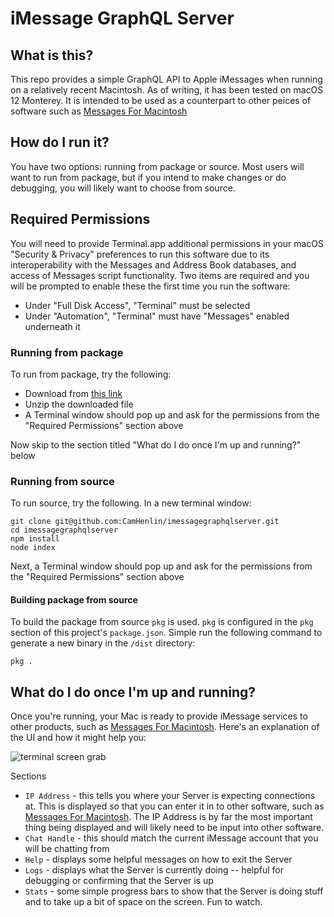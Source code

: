 # iMessage GraphQL Server

## What is this?
This repo provides a simple GraphQL API to Apple iMessages when running on a relatively recent Macintosh. As of writing, it has been tested on macOS 12 Monterey. It is intended to be used as a counterpart to other peices of software such as [Messages For Macintosh](https://github.com/CamHenlin/MessagesForMacintosh)

## How do I run it?
You have two options: running from package or source. Most users will want to run from package, but if you intend to make changes or do debugging, you will likely want to choose from source.

## Required Permissions
You will need to provide Terminal.app additional permissions in your macOS "Security & Privacy" preferences to run this software due to its interoperability with the Messages and Address Book databases, and access of Messages script functionality. Two items are required and you will be prompted to enable these the first time you run the software:

- Under "Full Disk Access", "Terminal" must be selected
- Under "Automation", "Terminal" must have "Messages" enabled underneath it

### Running from package
To run from package, try the following:

- Download from [this link](https://github.com/CamHenlin/imessagegraphqlserver/raw/main/dist/imessagegraphqlserver.zip)
- Unzip the downloaded file
- A Terminal window should pop up and ask for the permissions from the "Required Permissions" section above

Now skip to the section titled "What do I do once I'm up and running?" below

### Running from source
To run source, try the following. In a new terminal window:

```
git clone git@github.com:CamHenlin/imessagegraphqlserver.git
cd imessagegraphqlserver
npm install
node index
```

Next, a Terminal window should pop up and ask for the permissions from the "Required Permissions" section above

#### Building package from source
To build the package from source `pkg` is used. `pkg` is configured in the `pkg` section of this project's `package.json`. Simple run the following command to generate a new binary in the `/dist` directory:

```
pkg .
```

## What do I do once I'm up and running?
Once you're running, your Mac is ready to provide iMessage services to other products, such as [Messages For Macintosh](https://github.com/CamHenlin/MessagesForMacintosh). Here's an explanation of the UI and how it might help you:

![terminal screen grab](https://henlin.net/images/mfmserverscreengrab.png)

Sections
- `IP Address` - this tells you where your Server is expecting connections at. This is displayed so that you can enter it in to other software, such as [Messages For Macintosh](https://github.com/CamHenlin/MessagesForMacintosh). The IP Address is by far the most important thing being displayed and will likely need to be input into other software.
- `Chat Handle` - this should match the current iMessage account that you will be chatting from
- `Help` - displays some helpful messages on how to exit the Server
- `Logs` - displays what the Server is currently doing -- helpful for debugging or confirming that the Server is up
- `Stats` - some simple progress bars to show that the Server is doing stuff and to take up a bit of space on the screen. Fun to watch.
